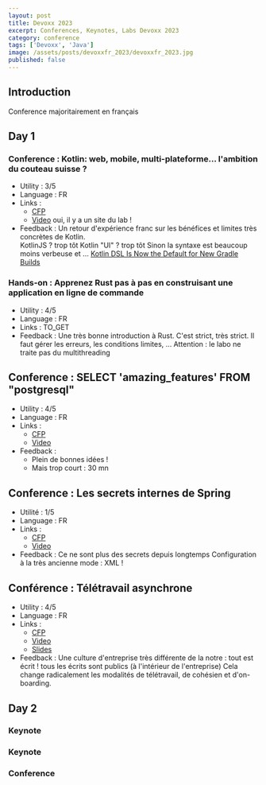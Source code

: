 ```yaml
---
layout: post
title: Devoxx 2023
excerpt: Conferences, Keynotes, Labs Devoxx 2023
category: conference
tags: ['Devoxx', 'Java']
image: /assets/posts/devoxxfr_2023/devoxxfr_2023.jpg
published: false
---
```


## Introduction

Conference majoritairement en français 

## Day 1

### Conference : Kotlin: web, mobile, multi-plateforme... l'ambition du couteau suisse ?

- Utility : 3/5
- Language : FR
- Links : 
  - [CFP](https://cfp.devoxx.fr/2023/talk/MFN-3873/Kotlin:_web,_mobile,_multi-plateforme..._l'ambition_du_couteau_suisse_%3F)
  - [Video](https://www.youtube.com/watch?v=MflXKRBtFpY) oui, il y a un site du lab !
- Feedback : 
  Un retour d'expérience franc sur les bénéfices et limites très concrètes de Kotlin.  
  KotlinJS ? trop tôt
  Kotlin "UI" ? trop tôt 
  Sinon la syntaxe est beaucoup moins verbeuse et ...
  [Kotlin DSL Is Now the Default for New Gradle Builds](https://blog.jetbrains.com/kotlin/2023/04/kotlin-dsl-is-the-default-for-new-gradle-builds/)

### Hands-on : Apprenez Rust pas à pas en construisant une application en ligne de commande

- Utility : 4/5
- Language : FR
- Links : TO_GET
- Feedback :
  Une très bonne introduction à Rust. 
  C'est strict, très strict. Il faut gérer les erreurs, les conditions limites, ...
  Attention : le labo ne traite pas du multithreading 
  
## Conference : SELECT 'amazing_features' FROM "postgresql"

- Utility : 4/5
- Language : FR
- Links :
  - [CFP](https://cfp.devoxx.fr/2023/talk/OFK-3682/SELECT_%22amazing_features%22_FROM_%22postgresql%22)
  - [Video](https://www.youtube.com/watch?v=I1rAkNDv1Ws)
- Feedback :
  - Plein de bonnes idées !
  - Mais trop court : 30 mn

## Conference : Les secrets internes de Spring

- Utilité : 1/5
- Language : FR
- Links :
  - [CFP](https://cfp.devoxx.fr/2023/talk/NQH-3350/Les_secrets_internes_de_Spring)
  - [Video](https://www.youtube.com/watch?v=P61kCoXvKIc)
- Feedback :
  Ce ne sont plus des secrets depuis longtemps
  Configuration à la très ancienne mode : XML !
 
## Conférence : Télétravail asynchrone

- Utility : 4/5
- Language : FR
- Links :
  - [CFP](https://cfp.devoxx.fr/2023/talk/JSP-1542/Teletravail_asynchrone)
  - [Video](https://www.youtube.com/watch?v=0dygHx6g8Bw)
  - [Slides](https://binout.github.io/async-remote-work/#/)
- Feedback :
  Une culture d'entreprise très différente de la notre : tout est écrit ! tous les écrits sont publics (à l'intérieur de l'entreprise)
  Cela change radicalement les modalités de télétravail, de cohésien et d'on-boarding.
  
## Day 2 

### Keynote

### Keynote 

### Conference
